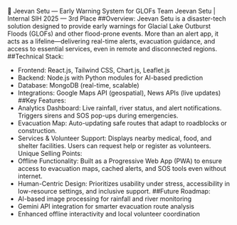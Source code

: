 🌊 Jeevan Setu — Early Warning System for GLOFs
Team Jeevan Setu | Internal SIH 2025 — 3rd Place
##Overview:
Jeevan Setu is a disaster-tech solution designed to provide early warnings for Glacial Lake Outburst Floods (GLOFs) and other flood-prone events. More than an alert app, it acts as a lifeline—delivering real-time alerts, evacuation guidance, and access to essential services, even in remote and disconnected regions.
##Technical Stack:
- Frontend: React.js, Tailwind CSS, Chart.js, Leaflet.js
- Backend: Node.js with Python modules for AI-based prediction
- Database: MongoDB (real-time, scalable)
- Integrations: Google Maps API (geospatial), News APIs (live updates)
##Key Features:
- Analytics Dashboard:
Live rainfall, river status, and alert notifications. Triggers sirens and SOS pop-ups during emergencies.
- Evacuation Map:
Auto-updating safe routes that adapt to roadblocks or construction.
- Services & Volunteer Support:
Displays nearby medical, food, and shelter facilities. Users can request help or register as volunteers.
Unique Selling Points:
- Offline Functionality:
Built as a Progressive Web App (PWA) to ensure access to evacuation maps, cached alerts, and SOS tools even without internet.
- Human-Centric Design:
Prioritizes usability under stress, accessibility in low-resource settings, and inclusive support.
##Future Roadmap:
- AI-based image processing for rainfall and river monitoring
- Gemini API integration for smarter evacuation route analysis
- Enhanced offline interactivity and local volunteer coordination


